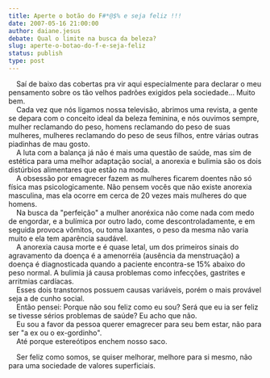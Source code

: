 ```yaml
---
title: Aperte o botão do F#*@$% e seja feliz !!! 
date: 2007-05-16 21:00:00
author: daiane.jesus
debate: Qual o limite na busca da beleza?
slug: aperte-o-botao-do-f-e-seja-feliz
status: publish 
type: post
---
```


    Saí de baixo das cobertas pra vir aqui especialmente para declarar o meu pensamento sobre os tão velhos padrões exigidos pela sociedade... Muito bem.    
    Cada vez que nós ligamos nossa televisão, abrimos uma revista, a gente se depara com o conceito ideal da beleza feminina, e nós ouvimos sempre, mulher reclamando do peso, homens reclamando do peso de suas mulheres, mulheres reclamando do peso de seus filhos, entre várias outras piadinhas de mau gosto.    
    A luta com a balança já não é mais uma questão de saúde, mas sim de estética para uma melhor adaptação social, a anorexia e bulimia são os dois distúrbios alimentares que estão na moda.    
    A obsessão por emagrecer fazem as mulheres ficarem doentes não só física mas psicologicamente. Não pensem vocês que não existe anorexia masculina, mas ela ocorre em cerca de 20 vezes mais mulheres do que homens.    
    Na busca da "perfeição" a mulher anoréxica não come nada com medo de engordar, e a bulímica por outro lado, come descontroladamente, e em seguida provoca vômitos, ou toma laxantes, o peso da mesma não varia muito e ela tem aparência saudável.    
    A anorexia causa morte e é quase letal, um dos primeiros sinais do agravamento da doença é a amenorréia (ausência da menstruação) a doença é diagnosticada quando a paciente encontra-se 15% abaixo do peso normal. A bulimia já causa problemas como infecções, gastrites e arritmias cardíacas.    
    Esses dois transtornos possuem causas variáveis, porém o mais provável seja a de cunho social.    
    Então pensei: Porque não sou feliz como eu sou? Será que eu ia ser feliz se tivesse sérios problemas de saúde? Eu acho que não.    
    Eu sou a favor da pessoa querer emagrecer para seu bem estar, não para ser "a ex ou o ex-gordinho".    
    Até porque estereótipos enchem nosso saco.     
  
    Ser feliz como somos, se quiser melhorar, melhore para si mesmo, não para uma sociedade de valores superficiais.    

